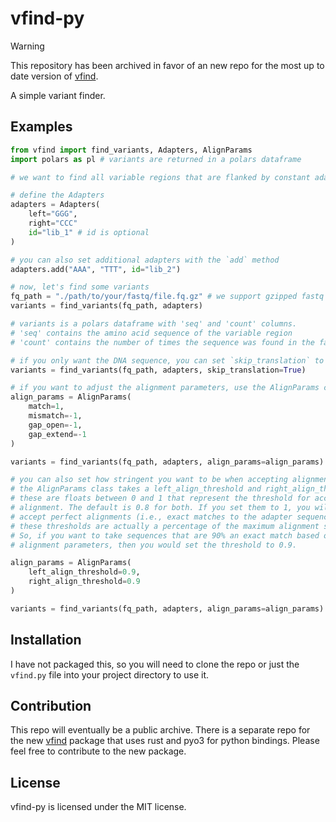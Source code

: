 # vfind-py

> [!WARNING]
> This repository has been archived in favor of an new repo for the most up to date
> version of [vfind](https://github.com/nsbuitrago/vfind).

A simple variant finder. 

## Examples

```python
from vfind import find_variants, Adapters, AlignParams
import polars as pl # variants are returned in a polars dataframe

# we want to find all variable regions that are flanked by constant adapters

# define the Adapters
adapters = Adapters(
    left="GGG",
    right="CCC"
    id="lib_1" # id is optional
)

# you can also set additional adapters with the `add` method
adapters.add("AAA", "TTT", id="lib_2")

# now, let's find some variants
fq_path = "./path/to/your/fastq/file.fq.gz" # we support gzipped fastq files
variants = find_variants(fq_path, adapters)

# variants is a polars dataframe with 'seq' and 'count' columns.
# 'seq' contains the amino acid sequence of the variable region
# 'count' contains the number of times the sequence was found in the fastq file

# if you only want the DNA sequence, you can set `skip_translation` to True
variants = find_variants(fq_path, adapters, skip_translation=True)

# if you want to adjust the alignment parameters, use the AlignParams class
align_params = AlignParams(
    match=1,
    mismatch=-1,
    gap_open=-1,
    gap_extend=-1
)

variants = find_variants(fq_path, adapters, align_params=align_params)

# you can also set how stringent you want to be when accepting alignments.
# the AlignParams class takes a left_align_threshold and right_align_threshold.
# these are floats between 0 and 1 that represent the threshold for accepting an
# alignment. The default is 0.8 for both. If you set them to 1, you will only
# accept perfect alignments (i.e., exact matches to the adapter sequence).
# these thresholds are actually a percentage of the maximum alignment score.
# So, if you want to take sequences that are 90% an exact match based on your
# alignment parameters, then you would set the threshold to 0.9.

align_params = AlignParams(
    left_align_threshold=0.9,
    right_align_threshold=0.9
)

variants = find_variants(fq_path, adapters, align_params=align_params)
```

## Installation

I have not packaged this, so you will need to clone the repo or just the `vfind.py`
file into your project directory to use it.

## Contribution

This repo will eventually be a public archive. There is a separate repo 
for the new [vfind](https://github.com/nsbuitrago/vfind) package that uses rust
and pyo3 for python bindings. Please feel free to contribute to the new package.

## License

vfind-py is licensed under the MIT license.
